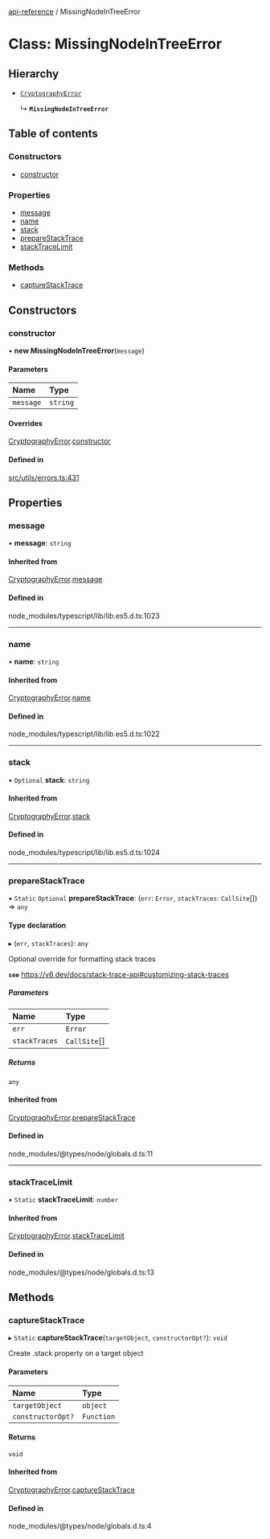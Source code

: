 [api-reference](../README.md) / MissingNodeInTreeError

# Class: MissingNodeInTreeError

## Hierarchy

- [`CryptographyError`](CryptographyError.md)

  ↳ **`MissingNodeInTreeError`**

## Table of contents

### Constructors

- [constructor](MissingNodeInTreeError.md#constructor)

### Properties

- [message](MissingNodeInTreeError.md#message)
- [name](MissingNodeInTreeError.md#name)
- [stack](MissingNodeInTreeError.md#stack)
- [prepareStackTrace](MissingNodeInTreeError.md#preparestacktrace)
- [stackTraceLimit](MissingNodeInTreeError.md#stacktracelimit)

### Methods

- [captureStackTrace](MissingNodeInTreeError.md#capturestacktrace)

## Constructors

### constructor

• **new MissingNodeInTreeError**(`message`)

#### Parameters

| Name | Type |
| :------ | :------ |
| `message` | `string` |

#### Overrides

[CryptographyError](CryptographyError.md).[constructor](CryptographyError.md#constructor)

#### Defined in

[src/utils/errors.ts:431](https://github.com/unicorndomaingr/aepp-sdk-js-ts/blob/e06cc9f0/src/utils/errors.ts#L431)

## Properties

### message

• **message**: `string`

#### Inherited from

[CryptographyError](CryptographyError.md).[message](CryptographyError.md#message)

#### Defined in

node_modules/typescript/lib/lib.es5.d.ts:1023

___

### name

• **name**: `string`

#### Inherited from

[CryptographyError](CryptographyError.md).[name](CryptographyError.md#name)

#### Defined in

node_modules/typescript/lib/lib.es5.d.ts:1022

___

### stack

• `Optional` **stack**: `string`

#### Inherited from

[CryptographyError](CryptographyError.md).[stack](CryptographyError.md#stack)

#### Defined in

node_modules/typescript/lib/lib.es5.d.ts:1024

___

### prepareStackTrace

▪ `Static` `Optional` **prepareStackTrace**: (`err`: `Error`, `stackTraces`: `CallSite`[]) => `any`

#### Type declaration

▸ (`err`, `stackTraces`): `any`

Optional override for formatting stack traces

**`see`** https://v8.dev/docs/stack-trace-api#customizing-stack-traces

##### Parameters

| Name | Type |
| :------ | :------ |
| `err` | `Error` |
| `stackTraces` | `CallSite`[] |

##### Returns

`any`

#### Inherited from

[CryptographyError](CryptographyError.md).[prepareStackTrace](CryptographyError.md#preparestacktrace)

#### Defined in

node_modules/@types/node/globals.d.ts:11

___

### stackTraceLimit

▪ `Static` **stackTraceLimit**: `number`

#### Inherited from

[CryptographyError](CryptographyError.md).[stackTraceLimit](CryptographyError.md#stacktracelimit)

#### Defined in

node_modules/@types/node/globals.d.ts:13

## Methods

### captureStackTrace

▸ `Static` **captureStackTrace**(`targetObject`, `constructorOpt?`): `void`

Create .stack property on a target object

#### Parameters

| Name | Type |
| :------ | :------ |
| `targetObject` | `object` |
| `constructorOpt?` | `Function` |

#### Returns

`void`

#### Inherited from

[CryptographyError](CryptographyError.md).[captureStackTrace](CryptographyError.md#capturestacktrace)

#### Defined in

node_modules/@types/node/globals.d.ts:4
